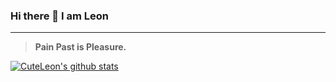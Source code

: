 ### Hi there 👋 I am Leon

<hr/>

> **Pain Past is Pleasure.**

[![CuteLeon's github stats](https://github-readme-stats.vercel.app/api?username=CuteLeon)](https://github.com/CuteLeon)

